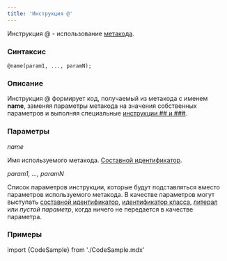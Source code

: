```yaml
---
title: 'Инструкция @'
---
```


Инструкция @ - использование [метакода](Метапрограммирование.md#метакод).

### Синтаксис

    @name(param1, ..., paramN);

### Описание

Инструкция @ формирует код, получаемый из метакода с именем **name**, заменяя параметры метакода на значения собственных параметров и выполняя специальные [инструкции \#\# и \#\#\#](Метапрограммирование.md#объединение-лексем). 

### Параметры 

*name*

Имя используемого метакода. [Составной идентификатор](Идентификаторы.md#cid-broken).  

*param1, ..., paramN*

Список параметров инструкции, которые будут подставляться вместо параметров используемого метакода. В качестве параметров могут выступать [составной идентификатор](Идентификаторы.md#cid-broken), [идентификатор класса](Идентификаторы.md#classid-broken), [литерал](Литералы.md) или *пустой параметр*, когда ничего не передается в качестве параметра.

### Примеры


import {CodeSample} from './CodeSample.mdx'

<CodeSample url="https://ru-documentation.lsfusion.org/sample?file=InstructionSample&block=implementmeta"/>

  
